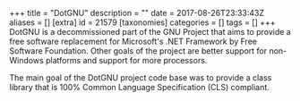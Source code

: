 +++
title = "DotGNU"
description = ""
date = 2017-08-26T23:33:43Z
aliases = []
[extra]
id = 21579
[taxonomies]
categories = []
tags = []
+++
DotGNU is a decommissioned part of the GNU Project that aims to provide a free software replacement for Microsoft's .NET Framework by Free Software Foundation. Other goals of the project are better support for non-Windows platforms and support for more processors.

The main goal of the DotGNU project code base was to provide a class library that is 100% Common Language Specification (CLS) compliant.
